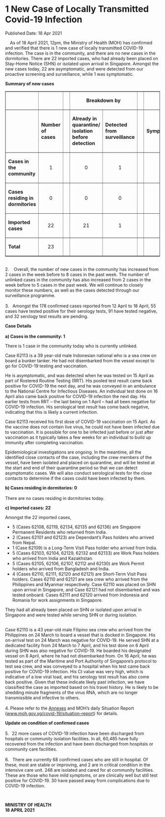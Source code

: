 <html>
    <meta http-equiv="Content-Type" content="text/html; charset=utf-8"/>
    <meta charset="utf-8"/>
    <title>1 New Case of Locally Transmitted Covid-19 Infection</title>
    <body><h1>1 New Case of Locally Transmitted Covid-19 Infection</h1>
    <p>Published Date: 18 Apr 2021</p> <p>&nbsp; &nbsp; As of 18 April 2021, 12pm, the Ministry of Health (MOH) has confirmed and verified that there is 1 new case of locally transmitted COVID-19 infection. The case is in the community, and there are no new cases in the dormitories. There are 22 imported cases, who had already been placed on Stay-Home Notice (SHN) or isolated upon arrival in Singapore. Amongst the new cases today, 22 are asymptomatic, and were detected from our proactive screening and surveillance, while 1 was symptomatic.&nbsp; </p> <p><strong>Summary of new cases</strong></p><table border="1" cellspacing="0" cellpadding="0" width="605"> <tbody><tr> <td width="129"> <p align="right">&nbsp;</p> </td> <td width="60"> <p>&nbsp;</p> </td> <td width="16" valign="top"> <p>&nbsp;</p> </td> <td width="192" colspan="2"> <p align="center"><strong>Breakdown by</strong></p> </td> <td width="16" valign="top"> <p>&nbsp;</p> </td> <td width="192" colspan="2"> <p align="center"><strong>Breakdown by</strong></p> </td> </tr> <tr> <td width="129"> <p align="right">&nbsp;</p> </td> <td width="60"> <p><strong>Number of cases</strong></p> </td> <td width="16" valign="top"> <p>&nbsp;</p> </td> <td width="96"> <p><strong>Already in quarantine/ isolation before detection</strong></p> </td> <td width="96"> <p><strong>Detected from surveillance</strong></p> </td> <td width="16" valign="top"> <p>&nbsp;</p> </td> <td width="96"> <p><strong>Symptomatic</strong></p> </td> <td width="96"> <p><strong>Asymptomatic</strong></p> </td> </tr> <tr> <td width="129"> <p><strong>Cases in the community</strong></p> </td> <td width="60"> <p align="center">1</p> </td> <td width="16" valign="top"> <p align="center">&nbsp;</p> </td> <td width="96"> <p align="center">0</p> </td> <td width="96"> <p align="center">1</p> </td> <td width="16" valign="top"> <p align="center">&nbsp;</p> </td> <td width="96"> <p align="center">0</p> </td> <td width="96"> <p align="center">1</p> </td> </tr> <tr> <td width="129"> <p><strong>Cases residing in dormitories</strong></p> </td> <td width="60"> <p align="center">0</p> </td> <td width="16" valign="top"> <p align="center">&nbsp;</p> </td> <td width="96"> <p align="center">0</p> </td> <td width="96"> <p align="center">0</p> </td> <td width="16" valign="top"> <p align="center">&nbsp;</p> </td> <td width="96"> <p align="center">0</p> </td> <td width="96"> <p align="center">0</p> </td> </tr> <tr> <td width="129"> <p><strong>Imported cases</strong></p> </td> <td width="60"> <p align="center">22</p> </td> <td width="16" valign="top"> <p align="center">&nbsp;</p> </td> <td width="96"> <p align="center">21</p> </td> <td width="96"> <p align="center">1</p> </td> <td width="16" valign="top"> <p align="center">&nbsp;</p> </td> <td width="96"> <p align="center">1</p> </td> <td width="96"> <p align="center">21</p> </td> </tr> <tr> <td width="129"> <p><strong>Total</strong></p> </td> <td width="60"> <p align="center">23</p> </td> <td width="16" valign="top"> <p align="center">&nbsp;</p> </td> <td width="96"> <p align="center">&nbsp;</p> </td> <td width="96"> <p align="center">&nbsp;</p> </td> <td width="16" valign="top"> <p align="center">&nbsp;</p> </td> <td width="96"> <p align="center">&nbsp;</p> </td> <td width="96"> <p align="center">&nbsp;</p> </td> </tr> </tbody></table> <p><br>2.&nbsp; &nbsp; Overall, the number of new cases in the community has increased from 2 cases in the week before to 8 cases in the past week. The number of unlinked cases in the community has also increased from 2 cases in the week before to 5 cases in the past week.&nbsp;We will continue to closely monitor these numbers, as well as the cases detected through our surveillance programme. <br><br>3.&nbsp; &nbsp;Amongst the 178 confirmed cases reported from 12 April to 18 April, 55 cases have tested positive for their serology tests, 91 have tested negative, and 32 serology test results are pending.</p><p><p><strong>Case Details<br></strong><strong><br>a) Cases in the community: 1</strong><strong><br></strong></p><p>There is 1 case in the community today who is currently unlinked. </p><p>Case 62113 is a 39 year-old male Indonesian national who is a sea crew on board a bunker tanker. He had not disembarked from the vessel except to go for COVID-19 testing and vaccination.</p><p>He is asymptomatic, and was detected when he was tested on 15 April as part of Rostered Routine Testing (RRT). His pooled test result came back positive for COVID-19 the next day, and he was conveyed in an ambulance to the National Centre for Infectious Diseases. An individual test done on 16 April also came back positive for COVID-19 infection the next day. His earlier tests from RRT – the last being on 1 April – had all been negative for COVID-19 infection. His serological test result has come back negative, indicating that this is likely a current infection.</p><p>Case 62113 received his first dose of COVID-19 vaccination on 15 April. As the vaccine does not contain live virus, he could not have been infected due to vaccination. It is possible for one to be infected just before or just after vaccination as it typically takes a few weeks for an individual to build up immunity after completing vaccination.</p><p>Epidemiological investigations are ongoing. In the meantime, all the identified close contacts of the case, including the crew members of the vessel, have been isolated and placed on quarantine, and will be tested at the start and end of their quarantine period so that we can detect asymptomatic cases. We will also conduct serological tests for the close contacts to determine if the cases could have been infected by them.</p><p><strong>b) Cases residing in dormitories: 0<br></strong><br>There are no cases residing in dormitories today.<br></p><p><strong>c) Imported cases: 22</strong></p></p><p><p>Amongst the 22 imported cases,</p></p> <ul><li>5 (Cases 62108, 62119, 62134, 62135 and 62136) are Singapore Permanent Residents who returned from India.</li><li>2 (Cases 62101 and 62123) are Dependant’s Pass holders who arrived from Nepal.</li><li>1 (Case 62109) is a Long-Term Visit Pass holder who arrived from India.</li><li>5 (Cases 62103, 62104, 62129, 62132 and 62133) are Work Pass holders who arrived from India and Kazakhstan.</li><li>5 (Cases 62105, 62106, 62107, 62112 and 62130) are Work Permit holders who arrived from Bangladesh and India.</li><li>4 (Cases 62110, 62111, 62120 and 62121) are Short-Term Visit Pass holders. Cases 62110 and 62121 are sea crew who arrived from the Philippines and Myanmar respectively. Case 62110 was placed on SHN upon arrival in Singapore, and Case 62121 had not disembarked and was tested onboard. Cases 62111 and 62120 arrived from Indonesia and Romania for work assignments in Singapore. </li></ul><p>They had all already been placed on SHN or isolated upon arrival in Singapore and were tested while serving SHN or during isolation.<p><br>Case 62110 is a 43 year-old male Filipino sea crew who arrived from the Philippines on 24 March to board a vessel that is docked in Singapore. His on-arrival test on 24 March was negative for COVID-19. He served SHN at a dedicated facility from 24 March to 7 April, and his test done on 6 April during SHN was also negative for COVID-19. He boarded his designated vessel on 8 April, where he had not disembarked from. On 16 April, he was tested as part of the Maritime and Port Authority of Singapore’s protocol to test sea crew, and was conveyed to a hospital when his test came back positive for COVID-19 infection. His Ct value was very high, which is indicative of a low viral load, and his serology test result has also come back positive. Given that these indicate likely past infection, we have classified the case as imported based on his travel history. He is likely to be shedding minute fragments of the virus RNA, which are no longer transmissible and infective to others. <br><br>4. Please refer to the <a href="/docs/librariesprovider5/default-document-library/annexes5d4c33f13344427eb7b5a817ef2e4f1c.pdf?sfvrsn=c6087193_0" title="Annexes">Annexes</a>&nbsp;and MOH’s daily Situation Report (<a href="http://www.moh.gov.sg/covid-19/situation-report">www.moh.gov.sg/covid-19/situation-report</a>) for details.</p></p><p><p><strong></strong><strong>Update on condition of confirmed cases&nbsp;<br><br></strong>5.<strong>&nbsp; &nbsp;</strong>22 more cases of COVID-19 infection have been discharged from hospitals or community isolation facilities. In all, 60,485 have fully recovered from the infection and have been discharged from hospitals or community care facilities. <br><br>6.&nbsp; &nbsp;There are currently 68 confirmed cases who are still in hospital. Of these, most are stable or improving, and 2 are in critical condition in the intensive care unit. 248 are isolated and cared for at community facilities. These are those who have mild symptoms, or are clinically well but still test positive for COVID-19. 30 have passed away from complications due to COVID-19 infection.</p></p> <p>&nbsp;</p> <div> <p><strong>MINISTRY OF HEALTH<br></strong><strong>18 APRIL 2021</strong></p> </div></body>
</html>